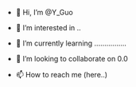 - 👋 Hi, I’m @Y_Guo
- 👀 I’m interested in ..
- 🌱 I’m currently learning ................
- 💞️ I’m looking to collaborate on 0.0

- 📫 How to reach me (here..)
